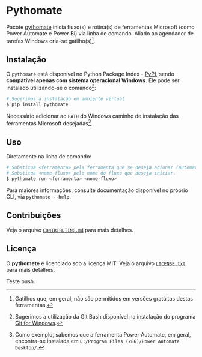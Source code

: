 # Pythomate

Pacote [pythomate](https://pypi.org/project/pythomate/) inicia fluxo(s) e rotina(s) de ferramentas Microsoft (como Power Automate e Power Bi) via linha de comando.
Aliado ao agendador de tarefas Windows cria-se gatilho(s)[^1].

## Instalação

O `pythomate` está disponível no Python Package Index - [PyPI](https://pypi.org/project/pythomate/), sendo **compatível apenas com sistema operacional Windows**.
Ele pode ser instalado utilizando-se o comando[^2]:

```bash
# Sugerimos a instalação em ambiente virtual
$ pip install pythomate
```

Necessário adicionar ao `PATH` do Windows caminho de instalação das ferramentas Microsoft desejadas[^3].

## Uso

Diretamente na linha de comando:

```bash
# Substitua <ferramenta> pela ferramenta que se deseja acionar (automate ou bi).
# Substitua <nome-fluxo> pelo nome do fluxo que deseja iniciar.
$ pythomate run <ferramenta> <nome-fluxo>
```

Para maiores informações, consulte documentação disponível no próprio CLI, via `pythomate --help`.

## Contribuições

Veja o arquivo [`CONTRIBUTING.md`](CONTRIBUTING.md) para mais detalhes.

## Licença

O **pythomete** é licenciado sob a licença MIT.
Veja o arquivo [`LICENSE.txt`](LICENSE.txt) para mais detalhes.

Teste push.

[^1]: Gatilhos que, em geral, não são permitidos em versões gratúitas destas ferramentas.
[^2]: Sugerimos a utilização da Git Bash disponível na instalação do programa [Git for Windows](https://gitforwindows.org/). 
[^3]: Como exemplo, sabemos que a ferramenta Power Automate, em geral, encontra-se instalada em `C:/Program Files (x86)/Power Automate Desktop/`.
